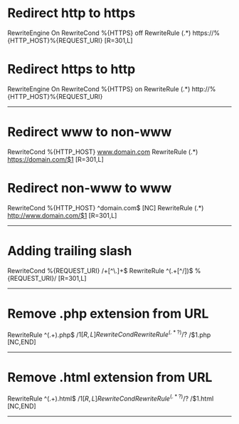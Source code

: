 # Redirect http to https

RewriteEngine On
RewriteCond %{HTTPS} off
RewriteRule (.*) https://%{HTTP_HOST}%{REQUEST_URI} [R=301,L]


# Redirect https to http

RewriteEngine On
RewriteCond %{HTTPS} on
RewriteRule (.*) http://%{HTTP_HOST}%{REQUEST_URI}

-------------------------------------------------------------

# Redirect www to non-www

RewriteCond %{HTTP_HOST} www.domain.com
RewriteRule (.*) https://domain.com/$1 [R=301,L]

# Redirect non-www to www

RewriteCond %{HTTP_HOST} ^domain.com$ [NC]
RewriteRule (.*) http://www.domain.com/$1 [R=301,L] 

-------------------------------------------------------------

# Adding trailing slash

<IfModule mod_rewrite.c>
 RewriteCond %{REQUEST_URI} /+[^\.]+$
 RewriteRule ^(.+[^/])$ %{REQUEST_URI}/ [R=301,L]
</IfModule>

-------------------------------------------------------------

# Remove .php extension from URL

RewriteRule ^(.+)\.php$ /$1 [R,L]
RewriteCond %{REQUEST_FILENAME}.php -f
RewriteRule ^(.*?)/?$ /$1.php [NC,END]

-------------------------------------------------------------

# Remove .html extension from URL

RewriteRule ^(.+)\.html$ /$1 [R,L]
RewriteCond %{REQUEST_FILENAME}.html -f
RewriteRule ^(.*?)/?$ /$1.html [NC,END]

-------------------------------------------------------------
